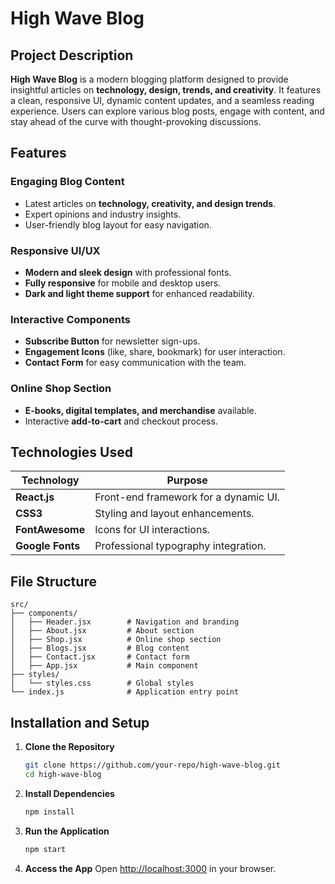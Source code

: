 # High Wave Blog

## Project Description

**High Wave Blog** is a modern blogging platform designed to provide insightful articles on **technology, design, trends, and creativity**. It features a clean, responsive UI, dynamic content updates, and a seamless reading experience. Users can explore various blog posts, engage with content, and stay ahead of the curve with thought-provoking discussions.

## Features

### Engaging Blog Content
- Latest articles on **technology, creativity, and design trends**.
- Expert opinions and industry insights.
- User-friendly blog layout for easy navigation.

### Responsive UI/UX
- **Modern and sleek design** with professional fonts.
- **Fully responsive** for mobile and desktop users.
- **Dark and light theme support** for enhanced readability.

### Interactive Components
- **Subscribe Button** for newsletter sign-ups.
- **Engagement Icons** (like, share, bookmark) for user interaction.
- **Contact Form** for easy communication with the team.

### Online Shop Section
- **E-books, digital templates, and merchandise** available.
- Interactive **add-to-cart** and checkout process.

## Technologies Used

| Technology      | Purpose |
|---------------|---------|
| **React.js**  | Front-end framework for a dynamic UI. |
| **CSS3**      | Styling and layout enhancements. |
| **FontAwesome** | Icons for UI interactions. |
| **Google Fonts** | Professional typography integration. |

## File Structure

```
src/
├── components/
│   ├── Header.jsx        # Navigation and branding
│   ├── About.jsx         # About section
│   ├── Shop.jsx          # Online shop section
│   ├── Blogs.jsx         # Blog content
│   ├── Contact.jsx       # Contact form
│   ├── App.jsx           # Main component
├── styles/
│   └── styles.css        # Global styles
└── index.js              # Application entry point
```

## Installation and Setup

1. **Clone the Repository**
   ```bash
   git clone https://github.com/your-repo/high-wave-blog.git
   cd high-wave-blog
   ```
2. **Install Dependencies**
   ```bash
   npm install
   ```
3. **Run the Application**
   ```bash
   npm start
   ```
4. **Access the App**
   Open [http://localhost:3000](http://localhost:3000) in your browser.

